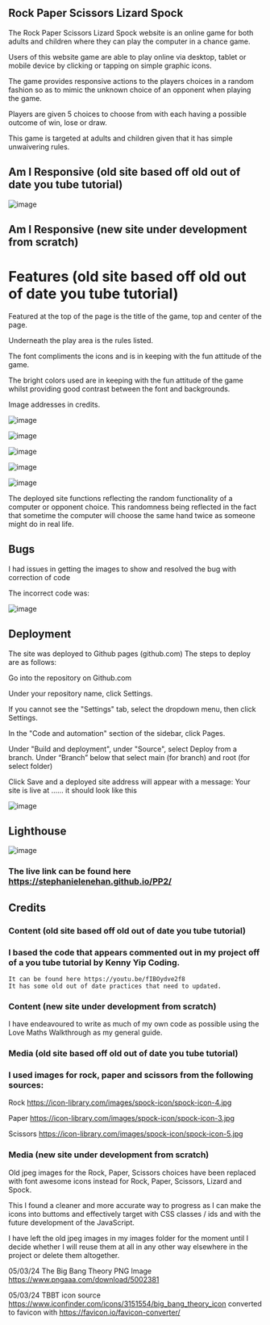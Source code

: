 
## Rock Paper Scissors Lizard Spock

The Rock Paper Scissors Lizard Spock website is an online game for both adults and children where they can play the computer in a chance game. 

Users of this website game are able to play online via desktop, tablet or mobile device by clicking or tapping on simple graphic icons. 

The game provides responsive actions to the players choices in a random fashion so as to mimic the unknown choice of an opponent when playing the game. 

Players are given 5 choices to choose from with each having a possible outcome of win, lose or draw. 

This game is targeted at adults and children given that it has simple unwaivering rules. 

## Am I Responsive (old site based off old out of date you tube tutorial)

![image](https://user-images.githubusercontent.com/35435182/225601709-cfda1be6-29fe-4652-97de-1f6943ace09a.png)

## Am I Responsive (new site under development from scratch)


# Features (old site based off old out of date you tube tutorial)

Featured at the top of the page is the title of the game, top and center of the page. 

Underneath the play area is the rules listed. 

The font compliments the icons and is in keeping with the fun attitude of the game. 

The bright colors used are in keeping with the fun attitude of the game whilst providing good contrast between the font and backgrounds. 

Image addresses in credits. 

![image](https://user-images.githubusercontent.com/35435182/225600437-9f76f6ce-f63a-4360-ad3a-ff7c4f71f804.png)

![image](https://user-images.githubusercontent.com/35435182/225600475-d8fc398e-2afc-4080-85bc-072e80f9d2ee.png)

![image](https://user-images.githubusercontent.com/35435182/225600545-315e5227-1b8c-4971-875e-4159e44f4a96.png)

![image](https://user-images.githubusercontent.com/35435182/225600635-931b3d32-b2b7-49e1-991a-47df12f754f0.png)

![image](https://user-images.githubusercontent.com/35435182/225600707-d9c93fd2-9876-40a4-b99b-198c73fa6b5b.png)

The deployed site functions reflecting the random functionality of a computer or opponent choice. This randomness being reflected in the fact that sometime the computer will choose the same hand twice as someone might do in real life. 

## Bugs

I had issues in getting the images to show and resolved the bug with correction of code 

The incorrect code was: 

![image](https://user-images.githubusercontent.com/35435182/225475927-298716f8-4480-4994-b47b-356204b038d5.png)


## Deployment

The site was deployed to Github pages (github.com) The steps to deploy are as follows: 

Go into the repository on Github.com

Under your repository name, click Settings. 

If you cannot see the "Settings" tab, select the dropdown menu, then click Settings.

In the "Code and automation" section of the sidebar, click Pages.

Under "Build and deployment", under "Source", select Deploy from a branch. Under “Branch” below that select main (for branch) and root (for select folder)

Click Save and a deployed site address will appear with a message: Your site is live at ……  it should look like this 

![image](https://user-images.githubusercontent.com/35435182/225465134-fa0e0598-5c24-417a-aee6-d86a0a97ce71.png)

## Lighthouse
![image](https://user-images.githubusercontent.com/35435182/225605005-a4c8cd94-f4d6-4683-8ddf-744e7a953523.png)



### The live link can be found here https://stephanielenehan.github.io/PP2/

## Credits

### Content (old site based off old out of date you tube tutorial)

### I based the code that appears commented out in my project off of a you tube tutorial by Kenny Yip Coding. 
    It can be found here https://youtu.be/fIBOydve2f8
    It has some old out of date practices that need to updated. 

### Content (new site under development from scratch)     
I have endeavoured to write as much of my own code as possible using the Love Maths Walkthrough as my general guide. 
   
### Media (old site based off old out of date you tube tutorial)

### I used images for rock, paper and scissors from the following sources: 

Rock https://icon-library.com/images/spock-icon/spock-icon-4.jpg

Paper https://icon-library.com/images/spock-icon/spock-icon-3.jpg

Scissors https://icon-library.com/images/spock-icon/spock-icon-5.jpg

### Media (new site under development from scratch)

Old jpeg images for the Rock, Paper, Scissors choices have been replaced with font awesome icons instead for Rock, Paper, Scissors, Lizard and Spock.

This I found a cleaner and more accurate way to progress as I can make the icons into buttoms and effectively target with CSS classes / ids and with the future development of the JavaScript. 

I have left the old jpeg images in my images folder for the moment until I decide whether I will reuse them at all in any other way elsewhere in the project or delete them altogether. 


05/03/24
The Big Bang Theory PNG Image
https://www.pngaaa.com/download/5002381

05/03/24
TBBT icon source
https://www.iconfinder.com/icons/3151554/big_bang_theory_icon
converted to favicon with 
https://favicon.io/favicon-converter/
